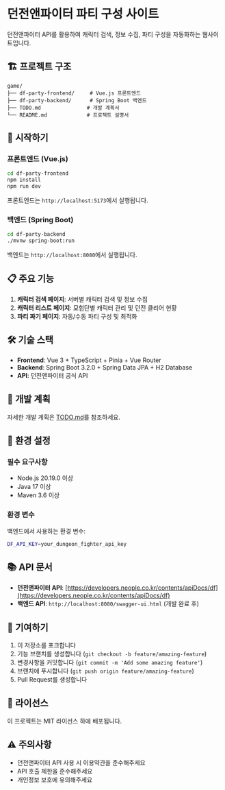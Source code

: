 # 던전앤파이터 파티 구성 사이트

던전앤파이터 API를 활용하여 캐릭터 검색, 정보 수집, 파티 구성을 자동화하는 웹사이트입니다.

## 🏗️ 프로젝트 구조

```
game/
├── df-party-frontend/     # Vue.js 프론트엔드
├── df-party-backend/      # Spring Boot 백엔드
├── TODO.md               # 개발 계획서
└── README.md             # 프로젝트 설명서
```

## 🚀 시작하기

### 프론트엔드 (Vue.js)

```bash
cd df-party-frontend
npm install
npm run dev
```

프론트엔드는 `http://localhost:5173`에서 실행됩니다.

### 백엔드 (Spring Boot)

```bash
cd df-party-backend
./mvnw spring-boot:run
```

백엔드는 `http://localhost:8080`에서 실행됩니다.

## 📋 주요 기능

1. **캐릭터 검색 페이지**: 서버별 캐릭터 검색 및 정보 수집
2. **캐릭터 리스트 페이지**: 모험단별 캐릭터 관리 및 던전 클리어 현황
3. **파티 짜기 페이지**: 자동/수동 파티 구성 및 최적화

## 🛠️ 기술 스택

- **Frontend**: Vue 3 + TypeScript + Pinia + Vue Router
- **Backend**: Spring Boot 3.2.0 + Spring Data JPA + H2 Database
- **API**: 던전앤파이터 공식 API

## 📝 개발 계획

자세한 개발 계획은 [TODO.md](./TODO.md)를 참조하세요.

## 🔧 환경 설정

### 필수 요구사항

- Node.js 20.19.0 이상
- Java 17 이상
- Maven 3.6 이상

### 환경 변수

백엔드에서 사용하는 환경 변수:

```bash
DF_API_KEY=your_dungeon_fighter_api_key
```

## 📚 API 문서

- **던전앤파이터 API**: [https://developers.neople.co.kr/contents/apiDocs/df](https://developers.neople.co.kr/contents/apiDocs/df)
- **백엔드 API**: `http://localhost:8080/swagger-ui.html` (개발 완료 후)

## 🤝 기여하기

1. 이 저장소를 포크합니다
2. 기능 브랜치를 생성합니다 (`git checkout -b feature/amazing-feature`)
3. 변경사항을 커밋합니다 (`git commit -m 'Add some amazing feature'`)
4. 브랜치에 푸시합니다 (`git push origin feature/amazing-feature`)
5. Pull Request를 생성합니다

## 📄 라이선스

이 프로젝트는 MIT 라이선스 하에 배포됩니다.

## ⚠️ 주의사항

- 던전앤파이터 API 사용 시 이용약관을 준수해주세요
- API 호출 제한을 준수해주세요
- 개인정보 보호에 유의해주세요 